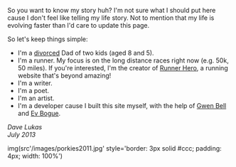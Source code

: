 So you want to know my story huh? I'm not sure what I should put here cause I don't feel like telling my life story. Not to mention that my life is evolving faster than I'd care to update this page.

So let's keep things simple:  
  - I'm a [divorced](http://davelukas.net/writing) Dad of two kids (aged 8 and 5).  
  - I'm a runner. My focus is on the long distance races right now (e.g. 50k, 50 miles). If you're interested, I'm the creator of [Runner Hero](http://runnerhero.com), a running website that's beyond amazing!  
  - I'm a writer.  
  - I'm a poet.  
  - I'm an artist.  
  - I'm a developer cause I built this site myself, with the help of [Gwen Bell](http://gwenbell.com/) and [Ev Bogue](http://evbogue.com/).  
  
_Dave Lukas_  
_July 2013_  

img(src'/images/porkies2011.jpg' style='border: 3px solid #ccc; padding: 4px; width: 100%')